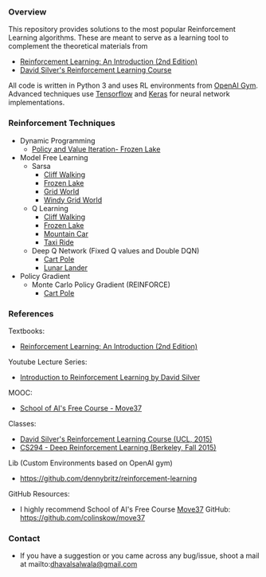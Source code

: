 ### Overview

This repository provides solutions to the most popular Reinforcement Learning algorithms. These are meant to serve as a learning tool to complement the theoretical materials from

- [Reinforcement Learning: An Introduction (2nd Edition)](http://incompleteideas.net/book/RLbook2018.pdf)
- [David Silver's Reinforcement Learning Course](http://www0.cs.ucl.ac.uk/staff/d.silver/web/Teaching.html)

All code is written in Python 3 and uses RL environments from [OpenAI Gym](https://gym.openai.com/). Advanced techniques use [Tensorflow](https://www.tensorflow.org/) and [Keras](https://keras.io/) for neural network implementations.

### Reinforcement Techniques

- Dynamic Programming
  - [Policy and Value Iteration- Frozen Lake](https://github.com/dhavalsalwala/rl-algos/blob/master/rltechniques/dynamic_programming/Run_FrozenLake.py)
- Model Free Learning
  - Sarsa
    - [Cliff Walking](https://github.com/dhavalsalwala/rl-algos/blob/master/rltechniques/model_free_learning/sarsa/Run_CliffWalking.py)
    - [Frozen Lake](https://github.com/dhavalsalwala/rl-algos/blob/master/rltechniques/model_free_learning/sarsa/Run_FrozenLake.py)
    - [Grid World](https://github.com/dhavalsalwala/rl-algos/blob/master/rltechniques/model_free_learning/sarsa/Run_GridWorld.py)
    - [Windy Grid World](https://github.com/dhavalsalwala/rl-algos/blob/master/rltechniques/model_free_learning/sarsa/Run_WindyGridWorld.py)
  - Q Learning
    - [Cliff Walking](https://github.com/dhavalsalwala/rl-algos/blob/master/rltechniques/model_free_learning/qlearning/Run_CliffWalking.py)
    - [Frozen Lake](https://github.com/dhavalsalwala/rl-algos/blob/master/rltechniques/model_free_learning/qlearning/Run_FrozenLake.py)
    - [Mountain Car](https://github.com/dhavalsalwala/rl-algos/blob/master/rltechniques/model_free_learning/qlearning/Run_MountainCar.py)
    - [Taxi Ride](https://github.com/dhavalsalwala/rl-algos/blob/master/rltechniques/model_free_learning/qlearning/Run_TaxiRide.py)
  - Deep Q Network (Fixed Q values and Double DQN)
    - [Cart Pole](https://github.com/dhavalsalwala/rl-algos/blob/master/rltechniques/model_free_learning/dqn/Run_CartPole.py)
    - [Lunar Lander](https://github.com/dhavalsalwala/rl-algos/blob/master/rltechniques/model_free_learning/dqn/Run_LunarLander.py)
- Policy Gradient
  - Monte Carlo Policy Gradient (REINFORCE)
    - [Cart Pole](https://github.com/dhavalsalwala/rl-algos/blob/master/rltechniques/policy_gradient/Run_CartPole.py)
### References

Textbooks:

- [Reinforcement Learning: An Introduction (2nd Edition)](http://incompleteideas.net/book/RLbook2018.pdf)

Youtube Lecture Series:

- [Introduction to Reinforcement Learning by David Silver](https://www.youtube.com/watch?v=2pWv7GOvuf0&list=PLqYmG7hTraZDM-OYHWgPebj2MfCFzFObQ)

MOOC:

- [School of AI's Free Course - Move37](https://www.theschool.ai/courses/move-37-course/)

Classes:

- [David Silver's Reinforcement Learning Course (UCL, 2015)](http://www0.cs.ucl.ac.uk/staff/d.silver/web/Teaching.html)
- [CS294 - Deep Reinforcement Learning (Berkeley, Fall 2015)](http://rll.berkeley.edu/deeprlcourse/)

Lib (Custom Environments based on OpenAI gym)

- https://github.com/dennybritz/reinforcement-learning

GitHub Resources:

- I highly recommend School of AI's Free Course [Move37](https://www.theschool.ai/courses/move-37-course/)
GitHub: https://github.com/colinskow/move37

### Contact

- If you have a suggestion or you came across any bug/issue, shoot a mail at mailto:dhavalsalwala@gmail.com
